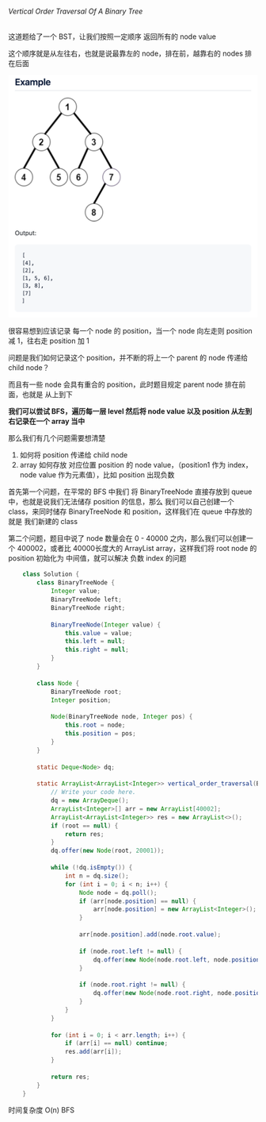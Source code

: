 ###### Vertical Order Traversal Of A Binary Tree

这道题给了一个 BST，让我们按照一定顺序 返回所有的 node value

这个顺序就是从左往右，也就是说最靠左的 node，排在前，越靠右的 nodes 排在后面

![image](https://github.com/lizy331/Interview-kickstart/blob/main/src/img/verticalordertraversalofBST.png)

很容易想到应该记录 每一个 node 的 position，当一个 node 向左走则 position 减 1，往右走 position 加 1

问题是我们如何记录这个 position，并不断的将上一个 parent 的 node 传递给 child node？

而且有一些 node 会具有重合的 position，此时题目规定 parent node 排在前面，也就是 从上到下

**我们可以尝试 BFS，遍历每一层 level 然后将 node value 以及 position 从左到右记录在一个 array 当中**

那么我们有几个问题需要想清楚

1. 如何将 position 传递给 child node
2. array 如何存放 对应位置 position 的 node value，（position1 作为 index，node value 作为元素值），比如 position 出现负数


首先第一个问题，在平常的 BFS 中我们 将 BinaryTreeNode 直接存放到 queue 中，也就是说我们无法储存 position 的信息，那么 我们可以自己创建一个 class，来同时储存 BinaryTreeNode 和 position，这样我们在 queue 中存放的 就是 我们新建的 class

第二个问题，题目中说了 node 数量会在 0 - 40000 之内，那么我们可以创建一个 400002，或者比 40000长度大的 ArrayList array，这样我们将 root node 的 position 初始化为 中间值，就可以解决 负数 index 的问题

```java
    class Solution {
        class BinaryTreeNode {
            Integer value;
            BinaryTreeNode left;
            BinaryTreeNode right;

            BinaryTreeNode(Integer value) {
                this.value = value;
                this.left = null;
                this.right = null;
            }
        }

        class Node {
            BinaryTreeNode root;
            Integer position;

            Node(BinaryTreeNode node, Integer pos) {
                this.root = node;
                this.position = pos;
            }
        }

        static Deque<Node> dq;

        static ArrayList<ArrayList<Integer>> vertical_order_traversal(BinaryTreeNode root) {
            // Write your code here.
            dq = new ArrayDeque();
            ArrayList<Integer>[] arr = new ArrayList[40002];
            ArrayList<ArrayList<Integer>> res = new ArrayList<>();
            if (root == null) {
                return res;
            }
            dq.offer(new Node(root, 20001));

            while (!dq.isEmpty()) {
                int n = dq.size();
                for (int i = 0; i < n; i++) {
                    Node node = dq.poll();
                    if (arr[node.position] == null) {
                        arr[node.position] = new ArrayList<Integer>();
                    }

                    arr[node.position].add(node.root.value);

                    if (node.root.left != null) {
                        dq.offer(new Node(node.root.left, node.position - 1));
                    }

                    if (node.root.right != null) {
                        dq.offer(new Node(node.root.right, node.position + 1));
                    }
                }
            }

            for (int i = 0; i < arr.length; i++) {
                if (arr[i] == null) continue;
                res.add(arr[i]);
            }

            return res;
        }
    }
```

时间复杂度 O(n) BFS

